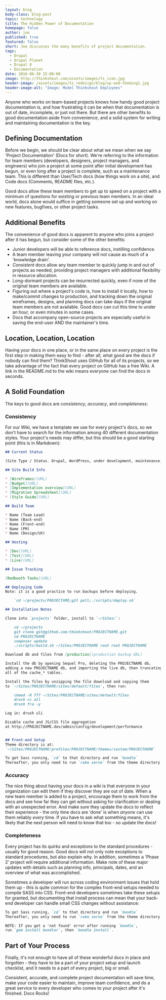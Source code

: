 ```yaml
---
layout: blog
body-class: blog-post
topic: technology
title: The Hidden Power of Documentation
homepage: false
author: joe
published: true
featured: false
short: Joe discusses the many benefits of project documentation.
tags:
  - Drupal
  - Drupal Planet
  - Drupal 8
  - Documentation
date: 2016-06-30 15:00:00
image: http://thinkshout.com/assets/images/ts_icon.jpg
header-image: /assets/images/ts_redesign/blog/up-and-theming1.jpg
header-image-alt: "Image: Model Thinkshout Employees"
---
```


Anyone who works on team-based projects knows how handy good project documentation is, and how frustrating it can be when that documentation is out of date, incomplete, or just not there. But there are other benefits to good documentation aside from convenience, and a solid system for writing and maintaining documentation is the key.

## Defining Documentation

Before we begin, we should be clear about what we mean when we say 'Project Documentation' (Docs for short). We're referring to the information for team members (developers, designers, project managers, and engineers) who join a project at some point after initial development has begun, or even long after a project is complete, such as a maintenance team. This is different than User/Tech docs (how things work on a site), and Code docs (Comments, README files, etc.). 

Good docs allow these team members to get up to speed on a project with a minimum of questions for existing or previous team members. In an ideal world, docs alone would suffice in getting someone set up and working on new features, bugfixes, or other project tasks.

## Additional Benefits

The convenience of good docs is apparent to anyone who joins a project after it has begun, but consider some of the other benefits:

* Junior developers will be able to reference docs, instilling confidence.
* A team member leaving your company will not cause as much of a 'knowledge drain'.
* _Consistent_ docs allow any team member to quickly jump in and out of projects as needed, providing project managers with additional flexibility in resource allocation.
* Long-dormant projects can be resurrected quickly, even if none of the original team members are available.
* Figuring out where a project's code is, how to install it locally, how to make/commit changes to production, and tracking down the original wireframes, designs, and planning docs can take days if the original team members are not available. Good docs can cut this time to under an hour, or even minutes in some cases.
* Docs that accompany open-source projects are especially useful in saving the end-user AND the maintainer's time.

## Location, Location, Location

Having your docs in one place, or in the same place on every project is the first step in making them easy to find - after all, what good are the docs if nobody can find them? ThinkShout uses GitHub for all of its projects, so we take advantage of the fact that every project on GitHub has a free Wiki. A link in the README.md to the wiki means everyone can find the docs in seconds.

## A Solid Foundation

The keys to good docs are _consistency_, _accuracy_, and _completeness_:

### Consistency

For our Wiki, we have a template we use for every project's docs, so we don't have to search for the information among 40 different documentation styles. Your project's needs may differ, but this should be a good starting point (this is in Markdown):

~~~markdown
## Current Status

(Site Type / Status. Drupal, WordPress, under development, maintenance, etc...)

## Site Build Info

* [Wireframes](URL)
* [Budget](URL)
* [Implementation overview](URL)
* [Migration Spreadsheet](URL)
* [Style Guide](URL)

## Build Team

* Name (Team Lead)
* Name (Back-end)
* Name (Front-end)
* Name (PM)
* Name (Design/UX)

## Hosting

* [Dev](URL)
* [Test](URL)
* [Live](URL)

## Issue Tracking

[Redbooth Tasks](URL)

## Deploying Code  
Note: it is a good practice to run backups before deploying.

    `cd ~/projects/PROJECTAME;git pull;./scripts/deploy.sh`  

## Installation Notes

Clone into `projects` folder, install to `~/Sites/`:

    cd ~/projects
    git clone git@github.com:thinkshout/PROJECTNAME.git
    cd PROJECTNAME
    composer update
    ./scripts/build.sh ~/Sites/PROJECTNAME root root PROJECTNAME

Download db and files from [production](production backup URL)

Install the db by opening Sequel Pro, deleting the PROJECTNAME db,  
adding a new PROJECTNAME db, and importing the live db, then truncating  
all of the cache_* tables. 

Install the files by unzipping the file download and copying them  
to `~/Sites/PROJECTNAME/sites/default/files`, then run:  

    chmod -R 777 ~/Sites/PROJECTNAME/sites/default/files
    drush cc all
    drush fra -y

Log in: drush uli

Disable cache and JS/CSS file aggregation   
at http://PROJECTNAME.dev/admin/config/development/performance


## Front-end Setup  
Theme directory is at:  
`~/Sites/PROJECTNAME/profiles/PROJECTNAME/themes/custom/PROJECTNAME`

To get Sass running, `cd` to that directory and run `bundle`  
Thereafter, you only need to run `rake serve` from the theme directory.

~~~

### Accuracy

The nice thing about having your docs in a wiki is that everyone in your organization can edit them if they discover they are out of date. When a new team member is added to a project, encourage them to work from the docs and see how far they can get without asking for clarification or dealing with an unexpected error. And make sure they update the docs to reflect their experience - the only time docs are 'done' is when _anyone_ can use them reliably _every_ time. If you have to ask what something means, it's likely that the next person will need to know that too - so update the docs!

### Completeness

Every project has its quirks and exceptions to the standard procedures - usually for good reason. Good docs will not only note exceptions to standard procedures, but also explain why. In addition, sometimes a 'Phase 2' project will require additional information. Make note of these major updates with details such as planning info, principals, dates, and an overview of what was accomplished.

Sometimes a developer will run across coding environment issues that hold them up - this is quite common for the complex front-end setups needed to compile SASS into CSS. Front-end developers sometimes take these setups for granted, but documenting that install process can mean that your back-end developer can handle small CSS changes without assistance:

~~~markdown
To get Sass running, `cd` to that directory and run `bundle`  
Thereafter, you only need to run `rake serve` from the theme directory.

NOTE: If you get a 'not found' error after running `bundle`,  
run `gem install bundler`, then `bundle install`.
~~~

## Part of Your Process

Finally, it's not enough to have all of these wonderful docs in place and forgotten - they have to be a part of your project setup and launch checklist, and it needs to a part of every project, big or small.

Consistent, accurate, and complete project documentation will save time, make your code easier to maintain, improve team confidence, and do a great service to every developer who comes to your project after it's finished. Docs Rocks!

